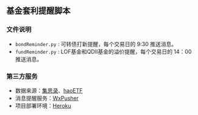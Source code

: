 ## 基金套利提醒脚本

### 文件说明
* `bondReminder.py` : 可转债打新提醒，每个交易日的 9:30 推送消息。
* `fundReminder.py` : LOF基金和QDII基金的溢价提醒，每个交易日的 14：00 推送消息。

### 第三方服务
* 数据来源：[集思录](https://www.jisilu.cn/)、[haoETF](http://haoetf.com/)
* 消息提醒服务：[WxPusher](http://wxpusher.zjiecode.com/docs/#/)
* 项目部署环境：[Heroku](https://www.heroku.com/)